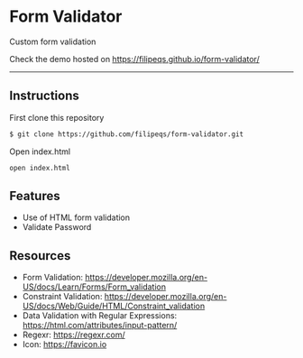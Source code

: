 # Form Validator

Custom form validation

Check the demo hosted on https://filipeqs.github.io/form-validator/

---

## Instructions

First clone this repository

```bash
$ git clone https://github.com/filipeqs/form-validator.git
```

Open index.html

```bash
open index.html
```

## Features

- Use of HTML form validation
- Validate Password

## Resources

- Form Validation: https://developer.mozilla.org/en-US/docs/Learn/Forms/Form_validation
- Constraint Validation: https://developer.mozilla.org/en-US/docs/Web/Guide/HTML/Constraint_validation
- Data Validation with Regular Expressions: https://html.com/attributes/input-pattern/
- Regexr: https://regexr.com/
- Icon: https://favicon.io
